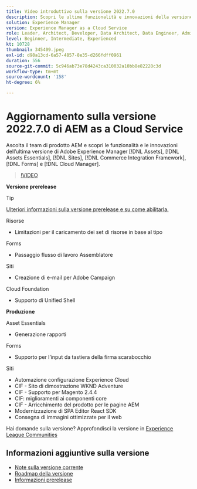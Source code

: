 ```yaml
---
title: Video introduttivo sulla versione 2022.7.0
description: Scopri le ultime funzionalità e innovazioni della versione 2022-7-0 di Adobe Experience Manager [!DNL Assets Essentials], [!DNL Sites], [!DNL Screens], [!DNL Forms] and [!DNL Cloud Foundation].
solution: Experience Manager
version: Experience Manager as a Cloud Service
role: Leader, Architect, Developer, Data Architect, Data Engineer, Admin, User
level: Beginner, Intermediate, Experienced
kt: 10728
thumbnail: 345409.jpeg
exl-id: d98a13cd-6a57-4857-8e35-d266fdff0961
duration: 556
source-git-commit: 5c946ab73e78d4243ca310032a10bb8e82228c3d
workflow-type: tm+mt
source-wordcount: '158'
ht-degree: 6%

---
```


# Aggiornamento sulla versione 2022.7.0 di AEM as a Cloud Service

Ascolta il team di prodotto AEM e scopri le funzionalità e le innovazioni dell’ultima versione di Adobe Experience Manager [!DNL Assets], [!DNL Assets Essentials], [!DNL Sites], [!DNL Commerce Integration Framework], [!DNL Forms] e [!DNL Cloud Manager].

>[!VIDEO](https://video.tv.adobe.com/v/3454204/?quality=12&learn=on&captions=ita)

**Versione prerelease**

>[!TIP]
>
>[Ulteriori informazioni sulla versione prerelease e su come abilitarla.](https://experienceleague.adobe.com/docs/experience-manager-cloud-service/content/release-notes/prerelease.html?lang=it)

Risorse

* Limitazioni per il caricamento dei set di risorse in base al tipo

Forms

* Passaggio flusso di lavoro Assemblatore

Siti

* Creazione di e-mail per Adobe Campaign

Cloud Foundation

* Supporto di Unified Shell

**Produzione**

Asset Essentials

* Generazione rapporti

Forms

* Supporto per l’input da tastiera della firma scarabocchio

Siti

* Automazione configurazione Experience Cloud
* CIF - Sito di dimostrazione WKND Adventure
* CIF - Supporto per Magento 2.4.4
* CIF: miglioramenti ai componenti core
* CIF - Arricchimento del prodotto per le pagine AEM
* Modernizzazione di SPA Editor React SDK
* Consegna di immagini ottimizzate per il web

Hai domande sulla versione?  Approfondisci la versione in [Experience League Communities](https://adobe.ly/3paYDAo)

## Informazioni aggiuntive sulla versione

* [Note sulla versione corrente](https://experienceleague.adobe.com/docs/experience-manager-cloud-service/content/release-notes/home.html?lang=it)
* [Roadmap della versione](https://experienceleague.adobe.com/docs/experience-manager-release-information/aem-release-updates/update-releases-roadmap.html?lang=it)
* [Informazioni prerelease](https://experienceleague.adobe.com/docs/experience-manager-cloud-service/content/release-notes/prerelease.html?lang=it)
